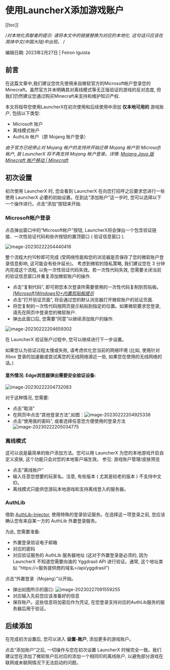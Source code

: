 # 使用LauncherX添加游戏账户

[[toc]]

/*对本地化贡献者的提示: 请将本文中的链接替换为对应的本地化. 这句话只应该在简体中文(中国大陆)中出现。* /

编辑日期: 2023年2月27日 | Feiron Iguista

## 前言

在这篇文章中,我们建议您优先使用来自微软官方的Microsoft帐户登录您的Minecraft。虽然官方并未明确其对离线模式等无正版验证的游戏的反对态度, 但我们仍然建议您通过购买Minecraft来支持和维护知识产权.

本文将指导您使用LauncherX在初次使用和后续使用中添加 **仅本地可用的** 游戏账户, 包括以下类型:

- Microsoft 账户
- 离线模式账户
- AuthLib 帐户（原 Mojang 账户登录）

*由于官方已经停止对 Mojang 帐户的支持并开始迁移 Mojang 帐户到 Microsoft 帐户, 故 LauncherX 将不再支持 Mojang 帐户登录。详情: [Mojang Java 版 Minecraft 帐户移动 | Minecraft](https://www.minecraft.net/zh-hans/mojang-account-move)*

## 初次设置

初次使用 LauncherX 时, 您会看到 LauncherX 在向您打招呼之后要求您进行一些使用 LauncherX 必要的初始设置。在到达“添加账户”这一步时, 您可以选择以下一个操作进行。点击“添加”按钮来开始.

### Microsoft帐户登录

点击弹出窗口中的“Microsoft帐户”按钮, LauncherX将会弹出一个包含验证链接、一次性验证代码和些许按钮的置顶窗口 ( 验证信息窗口 ).

![image-20230222204440416](../../../../public/img/lxguide/addGameAccount/image-20230222204440416.png)

整个流程大约10秒即可完成 (受网络性能和您的浏览器是否保存了您的微软账户登录信息影响, 这可能会有些许延长)。
考虑到微软的隐私策略, 我们建议您在 3 分钟内完成这个流程, 以免一次性验证代码失效。若一次性代码失效, 您需要关闭当前的验证信息窗口并重复添加微软账户的操作.

- 点击“复制代码”, 即可把您本次登录所需要使用的一次性代码复制到剪贴板。*[[Microsoft]Windows10+内置剪贴板提示](https://support.microsoft.com/zh-cn/windows/%E5%89%AA%E8%B4%B4%E6%9D%BFwindows-c436501e-985d-1c8d-97ea-fe46ddf338c6)*
- 点击“打开验证页面”, 将会通过您的默认浏览器打开微软账户的验证页面.
- 将您复制的一次性代码按网页提示粘贴到指定的位置。如果微软要求您登录, 请先在网页中登录您的微软账户.
- 弹出此窗口后, 您需要“同意”以继续添加账户的操作.

![image-20230222204659302](../../../../public/img/lxguide/addGameAccount/image-20230222204659302.png)

在 LauncherX 验证账户过程中, 您可以继续进行下一步设置。

如果您认为验证过程太慢或失败, 请考虑优化您当前的网络环境 (比如, 使用针对 Xbox 登录的加速器或尝试离您的无线网络源近一些, 如果您在使用的无线网络的话。) 

#### 意外情况: Edge浏览器弹出需要安全验证设备:

![image-20230222204732083](../../../../public/img/lxguide/addGameAccount/image-20230222204732083.png)

对于这种情况, 您需要:

  - 点击“取消”
  - 在网页中点击“其他登录方法”,如图：![image-20230222204925338](../../../../public/img/lxguide/addGameAccount/image-20230222204925338.png)
  - 点击“使用我的密码”, 或者选择任意您方便使用的登录方法 ![image-20230222205034775](../../../../public/img/lxguide/addGameAccount/image-20230222205034775.png)

### 离线模式

这可以说是最简单的账户添加方法。您可以用 LauncherX 为您的本地游戏开启自定义皮肤, 这个功能只会对您的本地客户端生效。 参见: 游戏账户管理/皮肤预览

- 点击“离线账户”
- 输入任意您想要的玩家名。注意, 有些版本 ( 尤其是较老的版本 ) 不支持中文 ID。
- 离线模式只能供您游玩本地游戏和支持离线登入的服务器。

### AuthLib

借助 [AuthLib-Injector](https://github.com/yushijinhun/authlib-injector), 使用特殊的登录验证服务。在选择这一项登录之前, 您应该确认您有来自某一方的 AuthLib 外置登录服务。

为此, 您需要准备:

- 外置登录验证电子邮箱
- 对应的密码
- 对应验证服务的 AuthLib 服务器地址 (这对于外置登录是必须的, 因为 LauncherX 不知道您需要向谁的 Yggdrasil API 进行验证。通常, 这个地址类似 “https://<服务提供商的域名>/api/yggdrasil”)

点击“外置登录（Mojang）”以开始。

- 弹出如图所示的窗口: ![image-20230227091559255](../../../../public/img/lxguide/addGameAccount/image-20230227091559255.png)
- 对应输入先前您应该准备好的信息
- 保存账户。这些信息将加密后作为凭证, 在您登录支持对应的AuthLib服务的服务器后用于验证。

## 后续添加

在完成初次设置后, 您可以进入 **设置-账户**, 添加更多的游戏账户。

点击“添加账户”之后, 一切操作与您在初次设置 LauncherX 时候完全一致。我们建议您在添加了微软账户后对应的添加一个相同ID的离线账户, 以避免部分游戏在联网或未联网情况下无法启动的问题。
